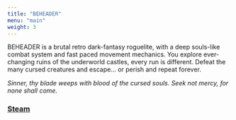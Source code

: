 ```yaml
---
title: "BEHEADER"
menu: "main"
weight: 3
---
```


BEHEADER is a brutal retro dark-fantasy roguelite, with a deep souls-like combat system and fast paced movement mechanics. You explore ever-changing ruins of the underworld castles, every run is different. Defeat the many cursed creatures and escape... or perish and repeat forever.

*Sinner, thy blade weeps with blood of the cursed souls. Seek not mercy, for none shall come.*

### [Steam](https://store.steampowered.com/app/3233310)